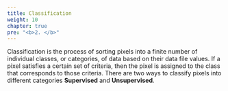 ```yaml
---
title: Classification
weight: 10
chapter: true
pre: "<b>2. </b>"
---
```



Classification is the process of sorting pixels into a finite number of individual classes, or categories, of data based on their data file values. If a pixel satisfies a certain set of criteria, then the pixel is assigned to the class that corresponds to those criteria. There are two ways to classify pixels into different categories **Supervised** and **Unsupervised**.

